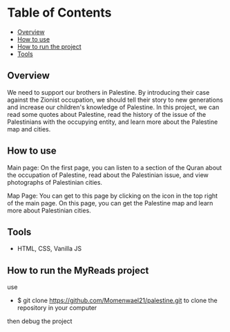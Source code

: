 # Table of Contents

- [Overview](#overview)
- [How to use](#how-to-use)
- [How to run the project](#How-to-run-the-MyReads-project)
- [Tools](#tools)

## Overview

We need to support our brothers in Palestine. By introducing their case against the Zionist occupation, we should tell their story to new generations and increase our children's knowledge of Palestine. In this project, we can read some quotes about Palestine, read the history of the issue of the Palestinians with the occupying entity, and learn more about the Palestine map and cities.

## How to use

Main page:
On the first page, you can listen to a section of the Quran about the occupation of Palestine, read about the Palestinian issue, and view photographs of Palestinian cities.

Map Page:
You can get to this page by clicking on the icon in the top right of the main page. On this page, you can get the Palestine map and learn more about Palestinian cities.

## Tools

- HTML, CSS, Vanilla JS

## How to run the MyReads project

use

- $ git clone https://github.com/Momenwael21/palestine.git
  to clone the repository in your computer

then debug the project
